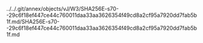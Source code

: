 ../../.git/annex/objects/vJ/W3/SHA256E-s70--29c6f18ef447ce44c760011daa33aa3626354f49cd8a2cf95a7920dd7fab5b1f.md/SHA256E-s70--29c6f18ef447ce44c760011daa33aa3626354f49cd8a2cf95a7920dd7fab5b1f.md